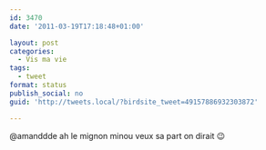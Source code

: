 ```yaml
---
id: 3470
date: '2011-03-19T17:18:48+01:00'

layout: post
categories:
  - Vis ma vie
tags:
  - tweet
format: status
publish_social: no
guid: 'http://tweets.local/?birdsite_tweet=49157886932303872'

---
```


@amanddde ah le mignon minou veux sa part on dirait 😉